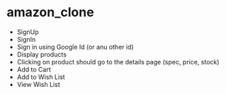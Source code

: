 # amazon_clone


- SignUp
- SignIn
- Sign in using Google Id (or anu other id)
- Display products
- Clicking on product should go to the details page (spec, price, stock)
- Add to Cart
- Add to Wish List
- View Wish List

